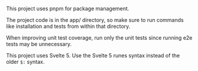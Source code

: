 This project uses pnpm for package management.

The project code is in the app/ directory, so make sure to run commands like installation and tests from within that directory.

When improving unit test coverage, run only the unit tests since running e2e tests may be unnecessary.

This project uses Svelte 5. Use the Svelte 5 runes syntax instead of the older `$:` syntax.
